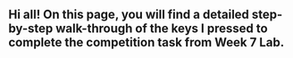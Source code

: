 ## Hi all! On this page, you will find a detailed step-by-step walk-through of the keys I pressed to complete the competition task from Week 7 Lab. 

